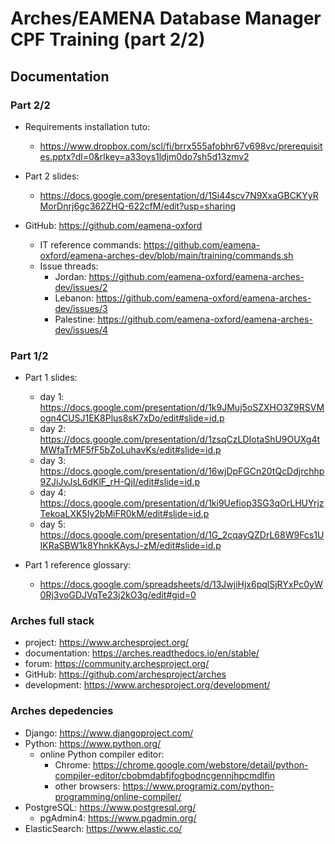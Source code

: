 # Arches/EAMENA Database Manager CPF Training (part 2/2)

## Documentation

### Part 2/2

* Requirements installation tuto: 
  - https://www.dropbox.com/scl/fi/brrx555afobhr67v698vc/prerequisites.pptx?dl=0&rlkey=a33oys1ldjm0do7sh5d13zmv2
  

* Part 2 slides:
  - https://docs.google.com/presentation/d/1Si44scv7N9XxaGBCKYyRMorDnrj6gc362ZHQ-622cfM/edit?usp=sharing
 
* GitHub: https://github.com/eamena-oxford
  - IT reference commands: https://github.com/eamena-oxford/eamena-arches-dev/blob/main/training/commands.sh
  - Issue threads:
    + Jordan: https://github.com/eamena-oxford/eamena-arches-dev/issues/2
    + Lebanon: https://github.com/eamena-oxford/eamena-arches-dev/issues/3
    + Palestine: https://github.com/eamena-oxford/eamena-arches-dev/issues/4


### Part 1/2

* Part 1 slides:
  - day 1: https://docs.google.com/presentation/d/1k9JMuj5oSZXHO3Z9RSVMogn4CUSJ1EK8Plus8sK7xDo/edit#slide=id.p
  - day 2: https://docs.google.com/presentation/d/1zsqCzLDIotaShU9OUXg4tMWfaTrMF5fF5bZoLuhavKs/edit#slide=id.p
  - day 3: https://docs.google.com/presentation/d/16wjDpFGCn20tQcDdjrchhp9ZJiJvJsL6dKlF_rH-QjI/edit#slide=id.p
  - day 4: https://docs.google.com/presentation/d/1ki9Uefiop3SG3qOrLHUYrjzTekoaLXK5Iy2bMiFR0kM/edit#slide=id.p
  - day 5: https://docs.google.com/presentation/d/1G_2cqayQZDrL68W9Fcs1UIKRaSBW1k8YhnkKAysJ-zM/edit#slide=id.p

* Part 1 reference glossary:
  - https://docs.google.com/spreadsheets/d/13JwjiHjx6pqlSjRYxPc0yW0Rj3voGDJVqTe23j2kO3g/edit#gid=0

### Arches full stack

* project: https://www.archesproject.org/
* documentation: https://arches.readthedocs.io/en/stable/
* forum: https://community.archesproject.org/
* GitHub: https://github.com/archesproject/arches
* development: https://www.archesproject.org/development/

### Arches depedencies

* Django: https://www.djangoproject.com/
* Python: https://www.python.org/
  - online Python compiler editor: 
    + Chrome: https://chrome.google.com/webstore/detail/python-compiler-editor/cbobmdabfjfogbodncgennjhpcmdlfin
    + other browsers: https://www.programiz.com/python-programming/online-compiler/
* PostgreSQL: https://www.postgresql.org/
  - pgAdmin4: https://www.pgadmin.org/
* ElasticSearch: https://www.elastic.co/
  

